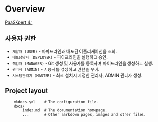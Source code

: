 # Overview

[PaaSXpert 4.1](https://poratl.openstack.doxpert.co.kr)

## 사용자 권한

* `개발자 (USER)` - 파이프라인과 배포된 어플리케이션을 조회.
* `배포담당자 (DEPLOYER)` - 파이프라인을 실행하고 승인.
* `책임자 (MANAGER)` - Git 생성 및 사용자를 등록하며 파이프라인을 생성하고 실행.
* `관리자 (ADMIN)` - 사용자를 생성하고 권한을 부여.
* `시스템관리자 (MASTER)` - 최초 설치시 지정한 관리자, ADMIN 관리자 생성.

## Project layout

```
    mkdocs.yml    # The configuration file.
    docs/
        index.md  # The documentation homepage.
        ...       # Other markdown pages, images and other files.
```        
